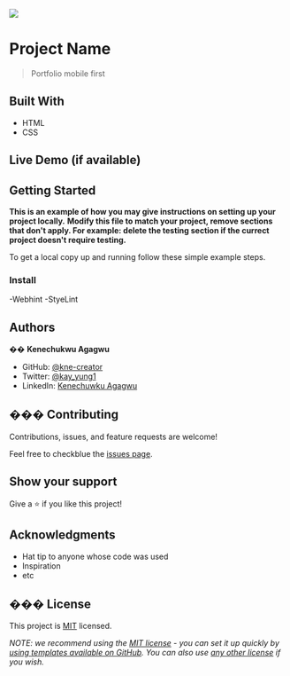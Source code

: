 ![](https://img.shields.io/badge/Microverse-blueviolet)

# Project Name

> Portfolio mobile first

## Built With

- HTML
- CSS

## Live Demo (if available)

## Getting Started

**This is an example of how you may give instructions on setting up your project locally.**
**Modify this file to match your project, remove sections that don't apply. For example: delete the testing section if the currect project doesn't require testing.**

To get a local copy up and running follow these simple example steps.

### Install

-Webhint
-StyeLint

## Authors

�� **Kenechukwu Agagwu**

- GitHub: [@kne-creator](https://github.com/kene-creator)
- Twitter: [@kay_yung1](https://twitter.com/kay_yung1)
- LinkedIn: [Kenechuwku Agagwu](https://www.linkedin.com/in/kenechukwu-agagwu-0780511a6/)

## ��� Contributing

Contributions, issues, and feature requests are welcome!

Feel free to checkblue the [issues page](../../issues/).

## Show your support

Give a ⭐️ if you like this project!

## Acknowledgments

- Hat tip to anyone whose code was used
- Inspiration
- etc

## ��� License

This project is [MIT](./LICENSE) licensed.

_NOTE: we recommend using the [MIT license](https://choosealicense.com/licenses/mit/) - you can set it up quickly by [using templates available on GitHub](https://docs.github.com/en/communities/setting-up-your-project-for-healthy-contributions/adding-a-license-to-a-repository). You can also use [any other license](https://choosealicense.com/licenses/) if you wish._
